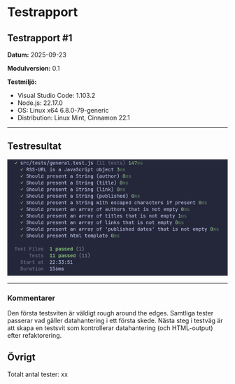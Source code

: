 # Testrapport

## Testrapport #1

**Datum:** 2025-09-23

**Modulversion:** 0.1

**Testmiljö:**

- Visual Studio Code: 1.103.2
- Node.js: 22.17.0
- OS: Linux x64 6.8.0-79-generic
- Distribution: Linux Mint, Cinnamon 22.1

---

## Testresultat

![alt text](./images/testrapport-1.png)

---

### Kommentarer

Den första testsviten är väldigt rough around the edges.
Samtliga tester passerar vad gäller datahantering i ett första skede.
Nästa steg i testväg är att skapa en testsvit som kontrollerar datahantering (och HTML-output) efter refaktorering.

## Övrigt

Totalt antal tester: xx
